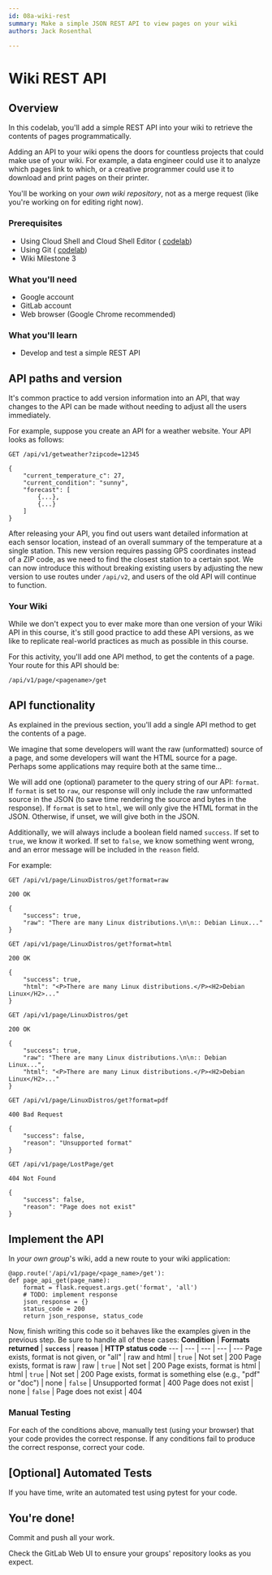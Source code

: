 ```yaml
---
id: 08a-wiki-rest
summary: Make a simple JSON REST API to view pages on your wiki
authors: Jack Rosenthal

---
```


# Wiki REST API




## Overview



In this codelab, you'll add a simple REST API into your wiki to retrieve the contents of pages programmatically.

Adding an API to your wiki opens the doors for countless projects that could make use of your wiki. For example, a data engineer could use it to analyze which pages link to which, or a creative programmer could use it to download and print pages on their printer.

You'll be working on your *own wiki repository*, not as a merge request (like you're working on for editing right now).

### Prerequisites

* Using Cloud Shell and Cloud Shell Editor ( [codelab](https://google-techx.github.io/software-development-studio/01a-cloud-shell/?index=/software-development-studio/#0))
* Using Git ( [codelab](https://google-techx.github.io/software-development-studio/01b-git/?index=/software-development-studio/#0))
* Wiki Milestone 3

### What you'll need

* Google account
* GitLab account
* Web browser (Google Chrome recommended)

### What you'll learn

* Develop and test a simple REST API


## API paths and version



It's common practice to add version information into an API, that way changes to the API can be made without needing to adjust all the users immediately.

For example, suppose you create an API for a weather website. Your API looks as follows:

```console
GET /api/v1/getweather?zipcode=12345

{
    "current_temperature_c": 27,
    "current_condition": "sunny",
    "forecast": [
        {...},
        {...}
    ]
}
```

After releasing your API, you find out users want detailed information at each sensor location, instead of an overall summary of the temperature at a single station. This new version requires passing GPS coordinates instead of a ZIP code, as we need to find the closest station to a certain spot. We can now introduce this without breaking existing users by adjusting the new version to use routes under `/api/v2`, and users of the old API will continue to function.

### Your Wiki

While we don't expect you to ever make more than one version of your Wiki API in this course, it's still good practice to add these API versions, as we like to replicate real-world practices as much as possible in this course.

For this activity, you'll add one API method, to get the contents of a page. Your route for this API should be:

```console
/api/v1/page/<pagename>/get
```


## API functionality



As explained in the previous section, you'll add a single API method to get the contents of a page.

We imagine that some developers will want the raw (unformatted) source of a page, and some developers will want the HTML source for a page. Perhaps some applications may require both at the same time...

We will add one (optional) parameter to the query string of our API: `format`. If `format` is set to `raw`, our response will only include the raw unformatted source in the JSON (to save time rendering the source and bytes in the response). If `format` is set to `html`, we will only give the HTML format in the JSON. Otherwise, if unset, we will give both in the JSON.

Additionally, we will always include a boolean field named `success`. If set to `true`, we know it worked. If set to `false`, we know something went wrong, and an error message will be included in the `reason` field.

For example:

```console
GET /api/v1/page/LinuxDistros/get?format=raw

200 OK

{
    "success": true,
    "raw": "There are many Linux distributions.\n\n:: Debian Linux..."
}
```

```console
GET /api/v1/page/LinuxDistros/get?format=html

200 OK

{
    "success": true,
    "html": "<P>There are many Linux distributions.</P><H2>Debian Linux</H2>..."
}
```

```console
GET /api/v1/page/LinuxDistros/get

200 OK

{
    "success": true,
    "raw": "There are many Linux distributions.\n\n:: Debian Linux...",
    "html": "<P>There are many Linux distributions.</P><H2>Debian Linux</H2>..."
}
```

```console
GET /api/v1/page/LinuxDistros/get?format=pdf

400 Bad Request

{
    "success": false,
    "reason": "Unsupported format"
}
```

```console
GET /api/v1/page/LostPage/get

404 Not Found

{
    "success": false,
    "reason": "Page does not exist"
}
```


## Implement the API



In *your own group*'s wiki, add a new route to your wiki application:

```console
@app.route('/api/v1/page/<page_name>/get'):
def page_api_get(page_name):
    format = flask.request.args.get('format', 'all')
    # TODO: implement response
    json_response = {}
    status_code = 200
    return json_response, status_code
```

Now, finish writing this code so it behaves like the examples given in the previous step. Be sure to handle all of these cases:
**Condition** | **Formats returned** | **`success`** | **`reason`** | **HTTP status code**
--- | --- | --- | --- | ---
Page exists, format is not given, or "all" | raw and html | `true` | Not set | 200
Page exists, format is raw | raw | `true` | Not set | 200
Page exists, format is html | html | `true` | Not set | 200
Page exists, format is something else (e.g., "pdf" or "doc") | none | `false` | Unsupported format | 400
Page does not exist | none | `false` | Page does not exist | 404

### Manual Testing

For each of the conditions above, manually test (using your browser) that your code provides the correct response. If any conditions fail to produce the correct response, correct your code.


## [Optional] Automated Tests



If you have time, write an automated test using pytest for your code.


## You're done!



Commit and push all your work.

Check the GitLab Web UI to ensure your groups' repository looks as you expect.


